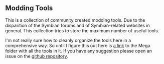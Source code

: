 ## Modding Tools

This is a collection of community created modding tools. Due to the disparition of the Symbian forums and of Symbian-related websites in general. This collection tries to store the maximum number of useful tools.

I'm not really sure how to cleanly organize the tools here in a comprehensive way. So until I figure this out here is [a link](https://mega.nz/#F!ml02EAjK!N9AlbkZ9qxCoSKnMxKIQeQ) to the Mega folder with all the tools in it. If you have any suggestion please open an issue on the [github repository](https://github.com/mrRosset/Symbian-Archive/).

<br>